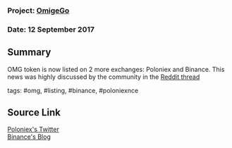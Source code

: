 ### Project: [OmigeGo](../projects/omisego.md)
### Date: 12 September 2017
## Summary
  
OMG token is now listed on 2 more exchanges: Poloniex and Binance.
This news was highly discussed by the community in the [Reddit thread](https://www.reddit.com/r/omise_go/comments/6zk5fg/omg_added_to_poloniex/)
  
tags: #omg, #listing, #binance, #poloniexnce
## Source Link
[Poloniex's Twitter](https://twitter.com/Poloniex/status/907428618715979776)  
[Binance's Blog](https://binance.zendesk.com/hc/en-us/articles/115001495491)  
